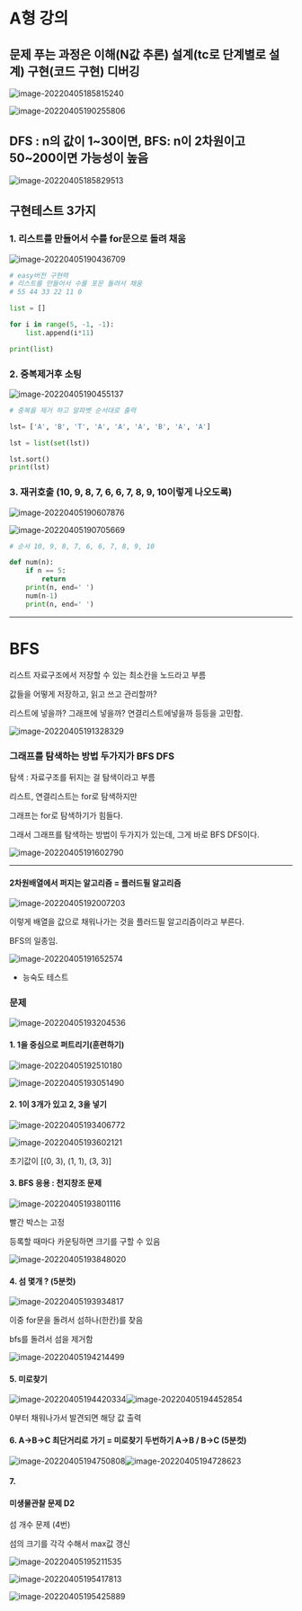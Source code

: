 # A형 강의

## 문제 푸는 과정은 이해(N값 추론) 설계(tc로 단계별로 설계) 구현(코드 구현) 디버깅

![image-20220405185815240](BFSDFS%20%EB%AC%B8%EC%A0%9C%20%EB%AA%A8%EC%9D%8C.assets/image-20220405185815240.png)

![image-20220405190255806](BFSDFS%20%EB%AC%B8%EC%A0%9C%20%EB%AA%A8%EC%9D%8C.assets/image-20220405190255806.png)

## DFS : n의 값이 1~30이면, BFS: n이 2차원이고 50~200이면 가능성이 높음

![image-20220405185829513](BFSDFS%20%EB%AC%B8%EC%A0%9C%20%EB%AA%A8%EC%9D%8C.assets/image-20220405185829513.png)



## 구현테스트 3가지

### 1. 리스트를 만들어서 수를 for문으로 돌려 채움

![image-20220405190436709](BFSDFS%20%EB%AC%B8%EC%A0%9C%20%EB%AA%A8%EC%9D%8C.assets/image-20220405190436709.png)

```python
# easy버전 구현력
# 리스트를 만들어서 수를 포문 돌려서 채움
# 55 44 33 22 11 0

list = []

for i in range(5, -1, -1):
    list.append(i*11)

print(list)
```




### 2. 중복제거후 소팅

![image-20220405190455137](BFSDFS%20%EB%AC%B8%EC%A0%9C%20%EB%AA%A8%EC%9D%8C.assets/image-20220405190455137.png)

``` python
# 중복을 제거 하고 알파벳 순서대로 출력

lst= ['A', 'B', 'T', 'A', 'A', 'A', 'B', 'A', 'A']

lst = list(set(lst))

lst.sort()
print(lst)
```





### 3. 재귀호출 (10, 9, 8, 7, 6, 6, 7, 8, 9, 10이렇게 나오도록)

![image-20220405190607876](BFSDFS%20%EB%AC%B8%EC%A0%9C%20%EB%AA%A8%EC%9D%8C.assets/image-20220405190607876.png)

![image-20220405190705669](BFSDFS%20%EB%AC%B8%EC%A0%9C%20%EB%AA%A8%EC%9D%8C.assets/image-20220405190705669.png)

``` python
# 순서 10, 9, 8, 7, 6, 6, 7, 8, 9, 10

def num(n):
    if n == 5:
        return
    print(n, end=' ')
    num(n-1)
    print(n, end=' ')
```







---

# BFS

리스트 자료구조에서 저장할 수 있는 최소칸을 노드라고 부름

값들을 어떻게 저장하고, 읽고 쓰고 관리할까?

리스트에 넣을까? 그래프에 넣을까? 연결리스트에넣을까 등등을 고민함.



![image-20220405191328329](BFSDFS%20%EB%AC%B8%EC%A0%9C%20%EB%AA%A8%EC%9D%8C.assets/image-20220405191328329.png)





### 그래프를 탐색하는 방법 두가지가 BFS DFS

탐색 : 자료구조를 뒤지는 걸 탐색이라고 부름

리스트, 연결리스트는 for로 탐색하지만

그래프는 for로 탐색하기가 힘들다. 

그래서 그래프를 탐색하는 방법이 두가지가 있는데, 그게 바로 BFS DFS이다.

![image-20220405191602790](BFSDFS%20%EB%AC%B8%EC%A0%9C%20%EB%AA%A8%EC%9D%8C.assets/image-20220405191602790.png)





----

#### 2차원배열에서 퍼지는 알고리즘 = 플러드필 알고리즘 

![image-20220405192007203](BFSDFS%20%EB%AC%B8%EC%A0%9C%20%EB%AA%A8%EC%9D%8C.assets/image-20220405192007203.png)

이렇게 배열을 값으로 채워나가는 것을 플러드필 알고리즘이라고 부른다.

BFS의 일종임.

![image-20220405191652574](BFSDFS%20%EB%AC%B8%EC%A0%9C%20%EB%AA%A8%EC%9D%8C.assets/image-20220405191652574.png)



* 능숙도 테스트

### 문제

![image-20220405193204536](BFSDFS%20%EB%AC%B8%EC%A0%9C%20%EB%AA%A8%EC%9D%8C.assets/image-20220405193204536.png)



#### 1. 1을 중심으로 퍼트리기(훈련하기)

![image-20220405192510180](BFSDFS%20%EB%AC%B8%EC%A0%9C%20%EB%AA%A8%EC%9D%8C.assets/image-20220405192510180.png)

![image-20220405193051490](BFSDFS%20%EB%AC%B8%EC%A0%9C%20%EB%AA%A8%EC%9D%8C.assets/image-20220405193051490.png)





#### 2. 1이 3개가 있고 2, 3을 넣기 

![image-20220405193406772](BFSDFS%20%EB%AC%B8%EC%A0%9C%20%EB%AA%A8%EC%9D%8C.assets/image-20220405193406772.png)

![image-20220405193602121](BFSDFS%20%EB%AC%B8%EC%A0%9C%20%EB%AA%A8%EC%9D%8C.assets/image-20220405193602121.png)

초기값이 [(0, 3), (1, 1), (3, 3)]



#### 3. BFS 응용 : 천지창조 문제

![image-20220405193801116](BFSDFS%20%EB%AC%B8%EC%A0%9C%20%EB%AA%A8%EC%9D%8C.assets/image-20220405193801116.png)

빨간 박스는 고정 

등록할 때마다 카운팅하면 크기를 구할 수 있음

![image-20220405193848020](BFSDFS%20%EB%AC%B8%EC%A0%9C%20%EB%AA%A8%EC%9D%8C.assets/image-20220405193848020.png)



#### 4. 섬 몇개 ? (5분컷)

![image-20220405193934817](BFSDFS%20%EB%AC%B8%EC%A0%9C%20%EB%AA%A8%EC%9D%8C.assets/image-20220405193934817.png)



이중 for문을 돌려서 섬하나(한칸)를 찾음

bfs를 돌려서 섬을 제거함



![image-20220405194214499](BFSDFS%20%EB%AC%B8%EC%A0%9C%20%EB%AA%A8%EC%9D%8C.assets/image-20220405194214499.png)





#### 5. 미로찾기

![image-20220405194420334](BFSDFS%20%EB%AC%B8%EC%A0%9C%20%EB%AA%A8%EC%9D%8C.assets/image-20220405194420334.png)![image-20220405194452854](BFSDFS%20%EB%AC%B8%EC%A0%9C%20%EB%AA%A8%EC%9D%8C.assets/image-20220405194452854.png)



0부터 채워나가서 발견되면 해당 값 출력





#### 6. A->B->C 최단거리로 가기 = 미로찾기 두번하기 A->B / B->C (5분컷)

![image-20220405194750808](BFSDFS%20%EB%AC%B8%EC%A0%9C%20%EB%AA%A8%EC%9D%8C.assets/image-20220405194750808.png)![image-20220405194728623](BFSDFS%20%EB%AC%B8%EC%A0%9C%20%EB%AA%A8%EC%9D%8C.assets/image-20220405194728623.png)



#### 7. 





#### 미생물관찰 문제 D2

섬 개수 문제 (4번)

섬의 크기를 각각 수해서 max값 갱신



![image-20220405195211535](BFSDFS%20%EB%AC%B8%EC%A0%9C%20%EB%AA%A8%EC%9D%8C.assets/image-20220405195211535.png)

![image-20220405195417813](BFSDFS%20%EB%AC%B8%EC%A0%9C%20%EB%AA%A8%EC%9D%8C.assets/image-20220405195417813.png)

![image-20220405195425889](BFSDFS%20%EB%AC%B8%EC%A0%9C%20%EB%AA%A8%EC%9D%8C.assets/image-20220405195425889.png)